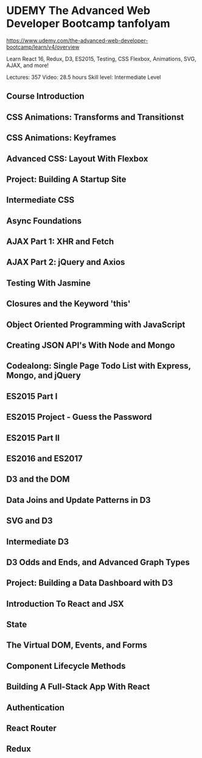 # UDEMY The Advanced  Web Developer Bootcamp tanfolyam

https://www.udemy.com/the-advanced-web-developer-bootcamp/learn/v4/overview

Learn React 16, Redux, D3, ES2015, Testing, CSS Flexbox, Animations, SVG, AJAX, and more!

Lectures: 357
Video: 28.5 hours
Skill level: Intermediate Level

## Course Introduction
## CSS Animations: Transforms and Transitionst
## CSS Animations: Keyframes
## Advanced CSS: Layout With Flexbox
## Project: Building A Startup Site
## Intermediate CSS
## Async Foundations
## AJAX Part 1: XHR and Fetch
## AJAX Part 2: jQuery and Axios
## Testing With Jasmine
## Closures and the Keyword 'this'
## Object Oriented Programming with JavaScript
## Creating JSON API's With Node and Mongo
## Codealong: Single Page Todo List with Express, Mongo, and jQuery
## ES2015 Part I
## ES2015 Project - Guess the Password
## ES2015 Part II
## ES2016 and ES2017
## D3 and the DOM
## Data Joins and Update Patterns in D3
## SVG and D3
## Intermediate D3
## D3 Odds and Ends, and Advanced Graph Types
## Project: Building a Data Dashboard with D3
## Introduction To React and JSX
## State
## The Virtual DOM, Events, and Forms
## Component Lifecycle Methods
## Building A Full-Stack App With React
## Authentication
## React Router
## Redux

